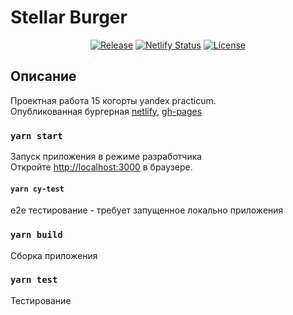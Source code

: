 # Stellar Burger

<p align="center">
  <a href="https://github.com/JustKing/Stellar-Burgers/releases"><img src="https://img.shields.io/github/release/JustKing/Stellar-Burgers.svg" alt="Release" /></a>
  <a href="https://app.netlify.com/sites/jst-stellar-burger/deploys"><img src="https://api.netlify.com/api/v1/badges/f54784eb-e4b9-456c-9758-1e25df657970/deploy-status" alt="Netlify Status" /></a>
  <a href="https://github.com/JustKing/Stellar-Burgers"><img src="https://img.shields.io/github/license/JustKing/Stellar-Burgers.svg" alt="License" /></a>
</p>

## Описание

Проектная работа 15 когорты yandex practicum.\
Опубликованная бургерная [netlify](https://jst-stellar-burger.netlify.app/), [gh-pages](https://justking.github.io/Stellar-Burgers/#)

### `yarn start`

Запуск приложения в режиме разработчика\
Откройте [http://localhost:3000](http://localhost:3000) в браузере.

#### `yarn cy-test`

e2e тестирование - требует запущенное локально приложения

### `yarn build`

Сборка приложения

### `yarn test`

Тестирование
